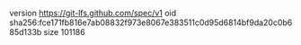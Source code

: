 version https://git-lfs.github.com/spec/v1
oid sha256:fce171fb816e7ab08832f973e8067e383511c0d95d6814bf9da20c0b685d133b
size 101186
